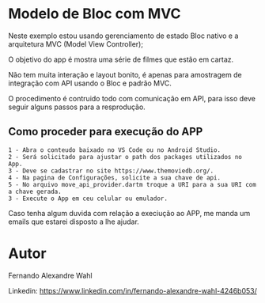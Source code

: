 # Modelo de Bloc com MVC

Neste exemplo estou usando gerenciamento de estado Bloc nativo e a arquitetura MVC (Model View Controller);

O objetivo do app é mostra uma série de filmes que estão em cartaz.

Não tem muita interação e layout bonito, é apenas para amostragem de integração com API usando o Bloc e padrão MVC. 

O procedimento é contruido todo com comunicação em API, para isso deve seguir alguns passos para a resprodução.

## Como proceder para execução do APP

	1 - Abra o conteudo baixado no VS Code ou no Android Studio.
	2 - Será solicitado para ajustar o path dos packages utilizados no App.
    3 - Deve se cadastrar no site https://www.themoviedb.org/.
    4 - Na pagina de Configurações, solicite a sua chave de api.
    5 - No arquivo move_api_provider.dartm troque a URI para a sua URI com a chave gerada.
	3 - Execute o App em ceu celular ou emulador.
	
Caso tenha algum duvida com relação a execiução ao APP, me manda um emails que estarei disposto a lhe ajudar.

# Autor

Fernando Alexandre Wahl

Linkedin: https://www.linkedin.com/in/fernando-alexandre-wahl-4246b053/
